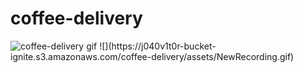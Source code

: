 # coffee-delivery
<img src='https://j040v1t0r-bucket-ignite.s3.amazonaws.com/coffee-delivery/assets/NewRecording.gif' alt='coffee-delivery gif' /> 
![](https://j040v1t0r-bucket-ignite.s3.amazonaws.com/coffee-delivery/assets/NewRecording.gif)


